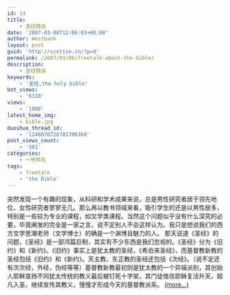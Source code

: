 ```yaml
---
id: 14
title:
    - 圣经随谈
date: '2007-03-08T12:06:03+00:00'
author: Westbank
layout: post
guid: 'http://scottie.cn/?p=8'
permalink: /2007/03/08/freetalk-about-the-bible/
description:
    - 圣经随谈
keywords:
    - '圣经,the holy bible'
bot_views:
    - '6310'
views:
    - '1988'
latest_home_img:
    - bible.jpg
duoshuo_thread_id:
    - '1246078726781796360'
post_views_count:
    - '381'
categories:
    - 一地鸡毛
tags:
    - freetalk
    - 'the Bible'
---
```


突然发现一个有趣的现象，从科研和学术成果来说，总是男性研究者居于领先地位，女性研究者寥寥无几。那么再以教书领域来看，吸引学生的还是以男性居多，特别是一些较为专业的课程，如文学类课程。当然这个问题似乎没有什么深究的必要，毕竟阐发的完全是一家之言，说不定别人不会这样认为。我只是想说我们的西方文学思潮老师（文学博士）的确是一个渊博且魅力的人。 那天说道《圣经》的问题，《圣经》是一部鸿篇巨制，其实有不少东西是我们忽视的。《圣经》分为《旧约》和《新约》。《旧约》事实上是犹太教的圣经，《希伯来圣经》，而基督教新教的圣经包括《旧约》和《新约》。天主教、东正教的圣经还包括《次经》。（说不定还有次次经，外经，伪经等等）基督教新教最初则是犹太教的一个异端派别，其创始人耶稣宣扬不同犹太传统的教义最后被钉死十字架，其门徒恪信耶稣复活升天，超凡入圣，继续宣传其教义，慢慢才形成今天的基督教派系。 [<span aria-label="Continue reading 圣经随谈">(more…)</span>](http://farbank.net/2007/03/08/freetalk-about-the-bible/#more-14)